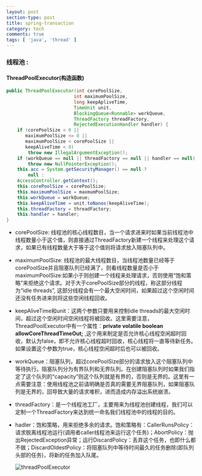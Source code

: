 ```yaml
---
layout: post
section-type: post
title: spring-transaction
category: tech
comments: true
tags: [ 'java', 'thread' ]
---
```


###  线程池 :



#### ThreadPoolExecutor(构造函数)

```java
public ThreadPoolExecutor(int corePoolSize,
                         int maximumPoolSize,
                         long keepApliveTime,
                         TimeUnit unit,
                         BlockingQueue<Runnable> workQueue,
                         ThreadFactory threadFactory,
                         RejectedExecutionHandler handler) {
    if (corePoolSize < 0 ||
       maximumPoolSize <= 0 ||
       maximumPoolSize < corePoolSize ||
       keepAliveTime < 0)
        throw new IllegalArgumentException();
    if (workQueue == null || threadFactory == null || handler == null)
        throw new NullPointerException();
    this.acc = System.getSecurityManager() == null ? 
        null : 
    AccessController.getContext();
    this.corePoolSize = corePoolSize;
    this.maximumPoolSize = maxmumPoolSize;
    this.workQueue = workQueue;
    this.keepAliveTime = unit.toNanos(keepAliveTime);
    this.threadFactory = threadFactory;
    this.handler = handler;
}
```

* corePoolSize: 线程池的核心线程数目，当一个请求进来时如果当前线程池中线程数量小于这个值，则直接通过ThreadFactory新建一个线程来处理这个请求，如果已有线程数量大于等于这个值则将请求放入阻塞队列中。

* maximumPoolSize: 线程池的最大线程数目，当线程池数量已经等于corePoolSize并且阻塞队列已经满了，则看线程数量是否小于maximumPoolSize:如果小于则创建一个线程来处理请求，否则使用“饱和策略”来拒绝这个请求。对于大于corePoolSize部分的线程，称这部分线程为“idle threads”, 这部分线程会有一个最大空闲时间，如果超过这个空闲时间还没有任务进来则将这些空闲线程回收。

* keepAliveTime和unit：这两个参数只要用来控制idle threads的最大空闲时间，超过这个空闲时间空闲线程将被回收。这里需要注意，ThreadPoolExecutor中有一个属性：**private volatile boolean allowCoreThreadTimeOut;** ,这个用来制定是否允许核心线程空闲超时回收，默认为false，即不允许核心线程超时回收，核心线程将一直等待新任务。如果设置这个参数为true，核心线程空闲超时后也可以被回收。

* workQueue：阻塞队列，超过corePoolSize部分的请求放入这个阻塞队列中等待执行。阻塞队列分为有界队列和无界队列。在创建阻塞队列时如果我们指定了这个队列的“capacity”则这个队列就是有界的，否则是无界的。这里有一点需要注意：使用线程池之前请明确是否真的需要无界阻塞队列，如果阻塞队列是无界的，回导致大量的请求堆积，进而造成内存溢出系统崩溃。

* threadFactory：是一个线程池工厂，主要用来为线程池创建线程，我们可以定制一个ThreadFactory来达到统一命名我们线程池中的线程的目的。

* hadler：饱和策略，用来拒绝多余的请求。饱和策略有：CallerRunsPolicy：请求脱离线程池运行(调用者caller线程池来运行这个任务)；AbortPolicy：抛出RejectedException异常；运行DiscardPolicy：丢弃这个任务，也即什么都不做；DiscardOldestPolicy：将阻塞队列中等待时间最久的任务删除(即队列头部的任务)，将新的任务加入队尾。

  ![threadPoolExecutor](https://upload-images.jianshu.io/upload_images/11963487-333bd6568944b3aa.jpg?imageMogr2/auto-orient/strip|imageView2/2/format/webp)